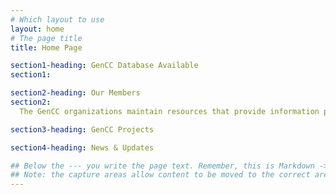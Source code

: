 ```yaml
---
# Which layout to use
layout: home
# The page title
title: Home Page

section1-heading: GenCC Database Available
section1:

section2-heading: Our Members
section2:
  The GenCC organizations maintain resources that provide information pertaining to the validity of gene-disease relationships or curate this information as clinical testing laboratories.

section3-heading: GenCC Projects

section4-heading: News & Updates

## Below the --- you write the page text. Remember, this is Markdown -> https://www.markdownguide.org/cheat-sheet
## Note: the capture areas allow content to be moved to the correct areas in the layout.
---
```

